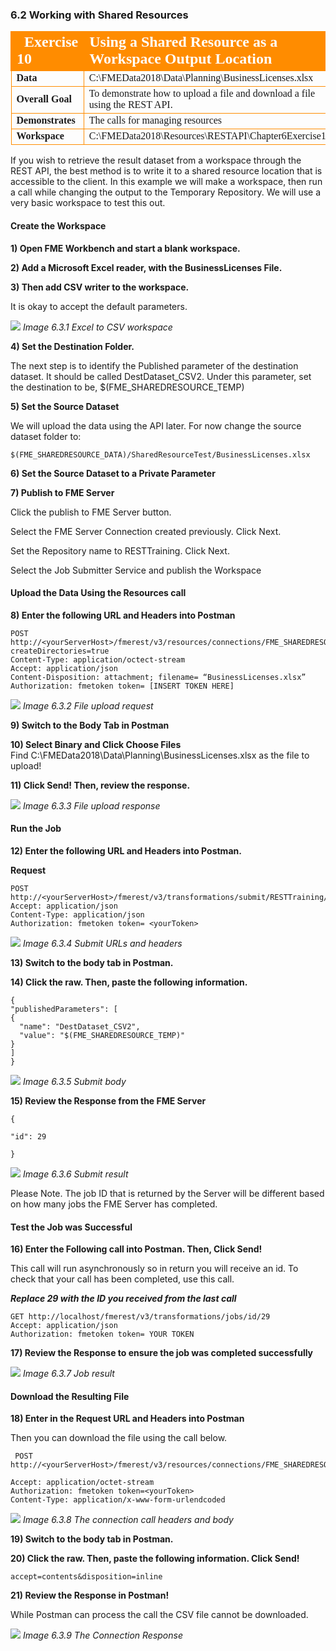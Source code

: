 
### 6.2 Working with Shared Resources

<table style="border-spacing: 0px;border-collapse: collapse;font-family:serif">
<tr>
<td width=25% style="vertical-align:middle;background-color:darkorange;border: 2px solid darkorange">
<i class="fa fa-cogs fa-lg fa-pull-left fa-fw" style="color:white;padding-right: 12px;vertical-align:text-top"></i>
<span style="color:white;font-size:x-large;font-weight: bold">Exercise 10 </span>
</td>
<td style="border: 2px solid darkorange;background-color:darkorange;color:white">
<span style="color:white;font-size:x-large;font-weight: bold"> Using a Shared Resource as a Workspace Output Location</span>
</td>
</tr>

<tr>
<td style="border: 1px solid darkorange; font-weight: bold">Data</td>
<td style="border: 1px solid darkorange">C:\FMEData2018\Data\Planning\BusinessLicenses.xlsx</td>
</tr>

<tr>
<td style="border: 1px solid darkorange; font-weight: bold">Overall Goal</td>
<td style="border: 1px solid darkorange"> To demonstrate how to upload a file and download a file using the REST API. </td>
</tr>

<tr>
<td style="border: 1px solid darkorange; font-weight: bold">Demonstrates</td>
<td style="border: 1px solid darkorange"> The calls for managing resources </td>
</tr>
<tr>
<td style="border: 1px solid darkorange; font-weight: bold">Workspace</td>
<td style="border: 1px solid darkorange"> C:\FMEData2018\Resources\RESTAPI\Chapter6Exercise11 </td>
</tr>


</table>




If you wish to retrieve the result dataset from a workspace through the
REST API, the best method is to write it to a shared resource location
that is accessible to the client. In this example we will make a
workspace, then run a call while changing the output to the Temporary
Repository. We will use a very basic workspace to test this out.

#### Create the Workspace

**1)  Open FME Workbench and start a blank workspace.**

**2) Add a Microsoft Excel reader, with the BusinessLicenses File.**

**3) Then add CSV writer to the workspace.**

It is okay to accept the default parameters.


![](./Images/image6.3.1.Excel.png)
*Image 6.3.1 Excel to CSV workspace*

**4) Set the Destination Folder.**

The next step is to identify the Published parameter of the destination dataset. It should be called DestDataset_CSV2. Under this parameter, set the destination to be, $(FME_SHAREDRESOURCE_TEMP)

**5) Set the Source Dataset**

We will upload the data using the API later. For now change the source dataset folder to:

    $(FME_SHAREDRESOURCE_DATA)/SharedResourceTest/BusinessLicenses.xlsx

**6) Set the Source Dataset to a Private Parameter**


**7) Publish to FME Server**

Click the publish to FME Server button.

 Select the FME Server Connection created previously. Click Next.

Set the Repository name to RESTTraining. Click Next.

Select the Job Submitter Service and publish the Workspace


#### Upload the Data Using the Resources call

**8) Enter the following URL and Headers into Postman**

    POST http://<yourServerHost>/fmerest/v3/resources/connections/FME_SHAREDRESOURCE_DATA/filesys/SharedResourceTest?createDirectories=true
    Content-Type: application/octect-stream
    Accept: application/json
    Content-Disposition: attachment; filename= “BusinessLicenses.xlsx”
    Authorization: fmetoken token= [INSERT TOKEN HERE]

  ![](./Images/image6.3.2.UploadRequest.png)
    *Image 6.3.2 File upload request*

**9) Switch to the Body Tab in Postman**

**10) Select Binary and Click Choose Files**
<br>
Find
C:\FMEData2018\Data\Planning\BusinessLicenses.xlsx as the file to upload!


**11) Click Send! Then, review the response.**

![](./Images/image6.3.3.UploadResponse.png)
  *Image 6.3.3 File upload response*


#### Run the Job

**12) Enter the following URL and Headers into Postman.**

**Request**

    POST
    http://<yourServerHost>/fmerest/v3/transformations/submit/RESTTraining/Chapter6Exercise11.fmw
    Accept: application/json
    Content-Type: application/json
    Authorization: fmetoken token= <yourToken>


  ![](./Images/image6.3.4.SubmitURL.png)
      *Image 6.3.4 Submit URLs and headers*

**13) Switch to the body tab in Postman.**

**14) Click the raw. Then, paste the following information.**

    {
    "publishedParameters": [
    {
      "name": "DestDataset_CSV2",
      "value": "$(FME_SHAREDRESOURCE_TEMP)"
    }
    ]
    }

  ![](./Images/image6.3.5.SubmitBody.png)
    *Image 6.3.5 Submit body*


**15) Review the Response from the FME Server**

    {

    "id": 29

    }

![](./Images/image6.3.6.SubmitResult.png)
*Image 6.3.6 Submit result*


Please Note. The job ID that is returned by the Server will be different based on how many jobs the FME Server has completed.

#### Test the Job was Successful

**16) Enter the Following call into Postman. Then, Click Send!**

This call will run asynchronously so in return you will receive an id.
To check that your call has been completed, use this call.

***Replace 29 with the ID you received from the last call***

    GET http://localhost/fmerest/v3/transformations/jobs/id/29
    Accept: application/json
    Authorization: fmetoken token= YOUR TOKEN

**17) Review the Response to ensure the job was completed successfully**


![](./Images/image6.3.7.JobResult.png)
*Image 6.3.7 Job result*



#### Download the Resulting File


**18) Enter in the Request URL and Headers into Postman**

Then you can download the file using the call below.

     POST http://<yourServerHost>/fmerest/v3/resources/connections/FME_SHAREDRESOURCE_TEMP/download/Business_Licences.csv

    Accept: application/octet-stream
    Authorization: fmetoken token=<yourToken>
    Content-Type: application/x-www-form-urlendcoded

  ![](./Images/image6.3.8.ConnectionsHeaders.png)
  *Image 6.3.8 The connection call headers and body*

**19) Switch to the body tab in Postman.**

**20) Click the raw. Then, paste the following information. Click Send!**

    accept=contents&disposition=inline

**21) Review the Response in Postman!**

While Postman can process the call the CSV file cannot be downloaded.

![](./Images/image6.3.9.ConnectionsResponse.png)
*Image 6.3.9 The Connection Response*

